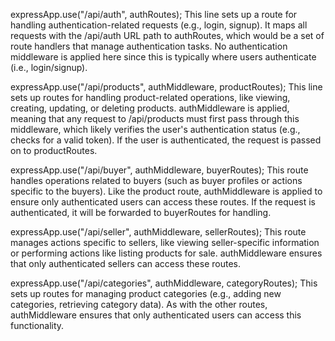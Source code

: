expressApp.use("/api/auth", authRoutes);
This line sets up a route for handling authentication-related requests (e.g., login, signup). It maps all requests with the /api/auth URL path to authRoutes, which would be a set of route handlers that manage authentication tasks.
No authentication middleware is applied here since this is typically where users authenticate (i.e., login/signup).

expressApp.use("/api/products", authMiddleware, productRoutes);
This line sets up routes for handling product-related operations, like viewing, creating, updating, or deleting products.
authMiddleware is applied, meaning that any request to /api/products must first pass through this middleware, which likely verifies the user's authentication status (e.g., checks for a valid token).
If the user is authenticated, the request is passed on to productRoutes.

expressApp.use("/api/buyer", authMiddleware, buyerRoutes);
This route handles operations related to buyers (such as buyer profiles or actions specific to the buyers).
Like the product route, authMiddleware is applied to ensure only authenticated users can access these routes.
If the request is authenticated, it will be forwarded to buyerRoutes for handling.

expressApp.use("/api/seller", authMiddleware, sellerRoutes);
This route manages actions specific to sellers, like viewing seller-specific information or performing actions like listing products for sale.
authMiddleware ensures that only authenticated sellers can access these routes.

expressApp.use("/api/categories", authMiddleware, categoryRoutes);
This sets up routes for managing product categories (e.g., adding new categories, retrieving category data).
As with the other routes, authMiddleware ensures that only authenticated users can access this functionality.
